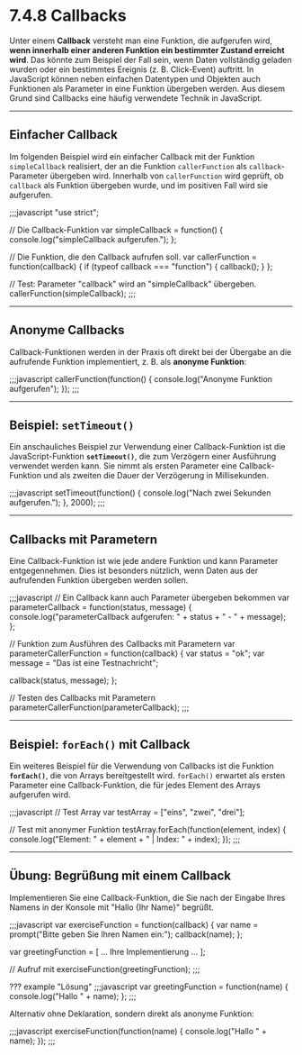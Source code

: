 # 7.4.8 Callbacks

Unter einem **Callback** versteht man eine Funktion, die aufgerufen wird, **wenn innerhalb einer anderen Funktion ein bestimmter Zustand erreicht wird**. Das könnte zum Beispiel der Fall sein, wenn Daten vollständig geladen wurden oder ein bestimmtes Ereignis (z. B. Click-Event) auftritt. In JavaScript können neben einfachen Datentypen und Objekten auch Funktionen als Parameter in eine Funktion übergeben werden. Aus diesem Grund sind Callbacks eine häufig verwendete Technik in JavaScript.

---

## Einfacher Callback

Im folgenden Beispiel wird ein einfacher Callback mit der Funktion `simpleCallback` realisiert, der an die Funktion `callerFunction` als `callback`-Parameter übergeben wird. Innerhalb von `callerFunction` wird geprüft, ob `callback` als Funktion übergeben wurde, und im positiven Fall wird sie aufgerufen.

;;;javascript
"use strict";

// Die Callback-Funktion
var simpleCallback = function() {
  console.log("simpleCallback aufgerufen.");
};

// Die Funktion, die den Callback aufrufen soll.
var callerFunction = function(callback) {
  if (typeof callback === "function") {
    callback();
  }
};

// Test: Parameter "callback" wird an "simpleCallback" übergeben.
callerFunction(simpleCallback);
;;;

---

## Anonyme Callbacks

Callback-Funktionen werden in der Praxis oft direkt bei der Übergabe an die aufrufende Funktion implementiert, z. B. als **anonyme Funktion**:

;;;javascript
callerFunction(function() {
  console.log("Anonyme Funktion aufgerufen");
});
;;;

---

## Beispiel: `setTimeout()`

Ein anschauliches Beispiel zur Verwendung einer Callback-Funktion ist die JavaScript-Funktion **`setTimeout()`**, die zum Verzögern einer Ausführung verwendet werden kann. Sie nimmt als ersten Parameter eine Callback-Funktion und als zweiten die Dauer der Verzögerung in Millisekunden.

;;;javascript
setTimeout(function() {
  console.log("Nach zwei Sekunden aufgerufen.");
}, 2000);
;;;

---

## Callbacks mit Parametern

Eine Callback-Funktion ist wie jede andere Funktion und kann Parameter entgegennehmen. Dies ist besonders nützlich, wenn Daten aus der aufrufenden Funktion übergeben werden sollen.

;;;javascript
// Ein Callback kann auch Parameter übergeben bekommen
var parameterCallback = function(status, message) {
  console.log("parameterCallback aufgerufen: " + status + " - " + message);
};

// Funktion zum Ausführen des Callbacks mit Parametern
var parameterCallerFunction = function(callback) {
  var status = "ok";
  var message = "Das ist eine Testnachricht";

  callback(status, message);
};

// Testen des Callbacks mit Parametern
parameterCallerFunction(parameterCallback);
;;;

---

## Beispiel: `forEach()` mit Callback

Ein weiteres Beispiel für die Verwendung von Callbacks ist die Funktion **`forEach()`**, die von Arrays bereitgestellt wird. `forEach()` erwartet als ersten Parameter eine Callback-Funktion, die für jedes Element des Arrays aufgerufen wird.

;;;javascript
// Test Array
var testArray = ["eins", "zwei", "drei"];

// Test mit anonymer Funktion
testArray.forEach(function(element, index) {
  console.log("Element: " + element + " | Index: " + index);
});
;;;

---

## Übung: Begrüßung mit einem Callback

Implementieren Sie eine Callback-Funktion, die Sie nach der Eingabe Ihres Namens in der Konsole mit "Hallo {Ihr Name}" begrüßt.

;;;javascript
var exerciseFunction = function(callback) {
  var name = prompt("Bitte geben Sie Ihren Namen ein:");
  callback(name);
};

var greetingFunction = [ ... Ihre Implementierung ... ];

// Aufruf mit
exerciseFunction(greetingFunction);
;;;

??? example "Lösung"
;;;javascript
var greetingFunction = function(name) {
  console.log("Hallo " + name);
};
;;;

Alternativ ohne Deklaration, sondern direkt als anonyme Funktion:

;;;javascript
exerciseFunction(function(name) {
  console.log("Hallo " + name);
});
;;;
